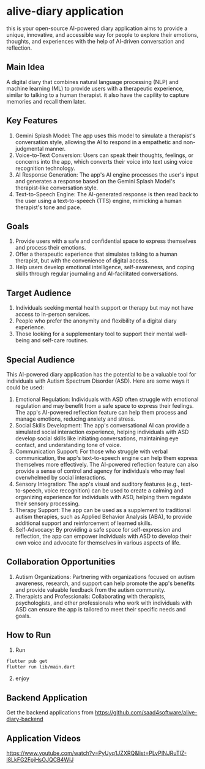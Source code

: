 # alive-diary application

this is your open-source AI-powered diary application aims to provide a unique, innovative, and accessible way for people to explore their emotions, thoughts, and experiences with the help of AI-driven conversation and reflection.


## Main Idea

A digital diary that combines natural language processing (NLP) and machine learning (ML) to provide users with a therapeutic experience, similar to talking to a human therapist. it also have the capility to capture memories and recall them later.


## Key Features

1. Gemini Splash Model: The app uses this model to simulate a therapist's conversation style, allowing the AI to respond in a empathetic and non-judgmental manner.
2. Voice-to-Text Conversion: Users can speak their thoughts, feelings, or concerns into the app, which converts their voice into text using voice recognition technology.
3. AI Response Generation: The app's AI engine processes the user's input and generates a response based on the Gemini Splash Model's therapist-like conversation style.
4. Text-to-Speech Engine: The AI-generated response is then read back to the user using a text-to-speech (TTS) engine, mimicking a human therapist's tone and pace.


## Goals

1. Provide users with a safe and confidential space to express themselves and process their emotions.
2. Offer a therapeutic experience that simulates talking to a human therapist, but with the convenience of digital access.
3. Help users develop emotional intelligence, self-awareness, and coping skills through regular journaling and AI-facilitated conversations.


## Target Audience

1. Individuals seeking mental health support or therapy but may not have access to in-person services.
2. People who prefer the anonymity and flexibility of a digital diary experience.
3. Those looking for a supplementary tool to support their mental well-being and self-care routines.

## Special Audience
This AI-powered diary application has the potential to be a valuable tool for individuals with Autism Spectrum Disorder (ASD). Here are some ways it could be used:

1. Emotional Regulation: Individuals with ASD often struggle with emotional regulation and may benefit from a safe space to express their feelings. The app's AI-powered reflection feature can help them process and manage emotions, reducing anxiety and stress.
2. Social Skills Development: The app's conversational AI can provide a simulated social interaction experience, helping individuals with ASD develop social skills like initiating conversations, maintaining eye contact, and understanding tone of voice.
3. Communication Support: For those who struggle with verbal communication, the app's text-to-speech engine can help them express themselves more effectively. The AI-powered reflection feature can also provide a sense of control and agency for individuals who may feel overwhelmed by social interactions.
4. Sensory Integration: The app's visual and auditory features (e.g., text-to-speech, voice recognition) can be used to create a calming and organizing experience for individuals with ASD, helping them regulate their sensory processing.
5. Therapy Support: The app can be used as a supplement to traditional autism therapies, such as Applied Behavior Analysis (ABA), to provide additional support and reinforcement of learned skills.
6. Self-Advocacy: By providing a safe space for self-expression and reflection, the app can empower individuals with ASD to develop their own voice and advocate for themselves in various aspects of life.

## Collaboration Opportunities

1. Autism Organizations: Partnering with organizations focused on autism awareness, research, and support can help promote the app's benefits and provide valuable feedback from the autism community.
2. Therapists and Professionals: Collaborating with therapists, psychologists, and other professionals who work with individuals with ASD can ensure the app is tailored to meet their specific needs and goals.

## How to Run

1. Run
```bash
flutter pub get
flutter run lib/main.dart
```
2. enjoy


## Backend Application
Get the backend applications from https://github.com/saad4software/alive-diary-backend

## Application Videos
https://www.youtube.com/watch?v=PyUyq1JZXRQ&list=PLvPINJRuTlZ-l8LkFG2FpjHsOJQCB4WlJ



